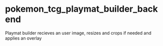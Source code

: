 # pokemon_tcg_playmat_builder_backend
Playmat builder recieves an user image, resizes and crops if needed and applies an overlay

